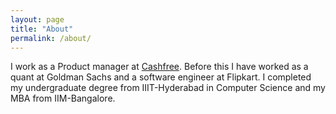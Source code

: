 ```yaml
---
layout: page
title: "About"
permalink: /about/
---
```


I work as a Product manager at [Cashfree](https://www.cashfree.com/). Before this I have worked as a quant at Goldman Sachs and a software engineer at Flipkart. I completed my undergraduate degree from IIIT-Hyderabad in Computer Science and my MBA from IIM-Bangalore. 



